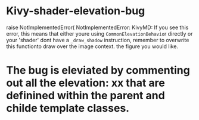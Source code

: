 # Kivy-shader-elevation-bug
 raise NotImplementedError(  NotImplementedError: KivyMD:  If you see this error, this means that either youre using `CommonElevationBehavio`r directly or your 'shader' dont have a `_draw_shadow` instruction, remember to overwrite this functionto draw over the image context. the figure you would like.

# The bug is eleviated by commenting out all the elevation: xx that are definined within the parent and childe template classes.
